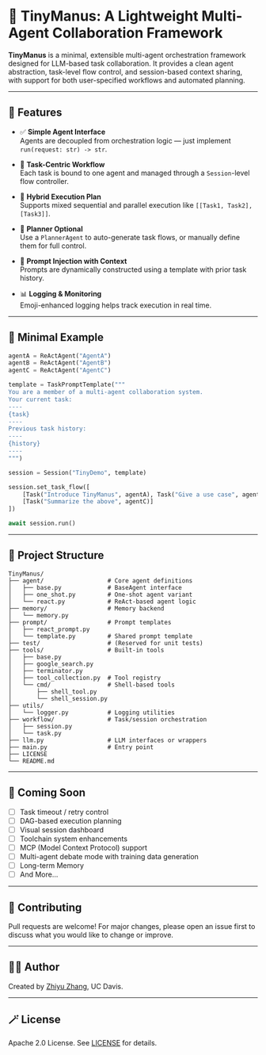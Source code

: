 # 🧠 TinyManus: A Lightweight Multi-Agent Collaboration Framework

**TinyManus** is a minimal, extensible multi-agent orchestration framework designed for LLM-based task collaboration. It provides a clean agent abstraction, task-level flow control, and session-based context sharing, with support for both user-specified workflows and automated planning.

---

## 🚀 Features

- ✅ **Simple Agent Interface**  
  Agents are decoupled from orchestration logic — just implement `run(request: str) -> str`.

- 🧩 **Task-Centric Workflow**  
  Each task is bound to one agent and managed through a `Session`-level flow controller.

- 🔀 **Hybrid Execution Plan**  
  Supports mixed sequential and parallel execution like `[[Task1, Task2], [Task3]]`.

- 🧠 **Planner Optional**  
  Use a `PlannerAgent` to auto-generate task flows, or manually define them for full control.

- 📝 **Prompt Injection with Context**  
  Prompts are dynamically constructed using a template with prior task history.

- 📊 **Logging & Monitoring**  
  Emoji-enhanced logging helps track execution in real time.

---


## 🧪 Minimal Example

```python
agentA = ReActAgent("AgentA")
agentB = ReActAgent("AgentB")
agentC = ReActAgent("AgentC")

template = TaskPromptTemplate("""
You are a member of a multi-agent collaboration system.
Your current task:
----
{task}
----
Previous task history:
----
{history}
----
""")

session = Session("TinyDemo", template)

session.set_task_flow([
    [Task("Introduce TinyManus", agentA), Task("Give a use case", agentB)],
    [Task("Summarize the above", agentC)]
])

await session.run()
```

---

## 📁 Project Structure

```
TinyManus/
├── agent/                  # Core agent definitions
│   ├── base.py             # BaseAgent interface
│   ├── one_shot.py         # One-shot agent variant
│   └── react.py            # ReAct-based agent logic
├── memory/                 # Memory backend
│   └── memory.py
├── prompt/                 # Prompt templates
│   ├── react_prompt.py
│   └── template.py         # Shared prompt template
├── test/                   # (Reserved for unit tests)
├── tools/                  # Built-in tools
│   ├── base.py
│   ├── google_search.py
│   ├── terminator.py
│   ├── tool_collection.py  # Tool registry
│   └── cmd/                # Shell-based tools
│       ├── shell_tool.py
│       └── shell_session.py
├── utils/
│   └── logger.py           # Logging utilities
├── workflow/               # Task/session orchestration
│   ├── session.py
│   └── task.py
├── llm.py                  # LLM interfaces or wrappers
├── main.py                 # Entry point
├── LICENSE
└── README.md

```

---

## 🔮 Coming Soon

- [ ] Task timeout / retry control
- [ ] DAG-based execution planning
- [ ] Visual session dashboard
- [ ] Toolchain system enhancements
- [ ] MCP (Model Context Protocol) support
- [ ] Multi-agent debate mode with training data generation
- [ ] Long-term Memory
- [ ] And More...

---

## 🤝 Contributing

Pull requests are welcome! For major changes, please open an issue first to discuss what you would like to change or improve.

---

## 🧑‍💻 Author

Created by [Zhiyu Zhang](https://github.com/ZhiyuZhangA), UC Davis.

---

## 🪄 License

Apache 2.0 License. See [LICENSE](./LICENSE) for details.
